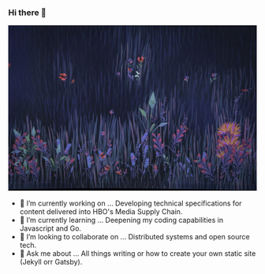 ### Hi there 👋

![Header Hero](/image-asset.jpeg)

- 🔭 I’m currently working on ... Developing technical specifications for content delivered into HBO's Media Supply Chain.
- 🌱 I’m currently learning ... Deepening my coding capabilities in Javascript and Go.
- 🤝 I’m looking to collaborate on ... Distributed systems and open source tech.
- 💬 Ask me about ... All things writing or how to create your own static site (Jekyll orr Gatsby).
 
